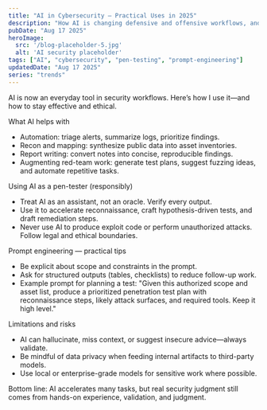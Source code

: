 ```yaml
---
title: "AI in Cybersecurity — Practical Uses in 2025"
description: "How AI is changing defensive and offensive workflows, and how to use it responsibly."
pubDate: "Aug 17 2025"
heroImage:
  src: '/blog-placeholder-5.jpg'
  alt: 'AI security placeholder'
tags: ["AI", "cybersecurity", "pen-testing", "prompt-engineering"]
updatedDate: "Aug 17 2025"
series: "trends"
---
```

AI is now an everyday tool in security workflows. Here’s how I use it—and how to stay effective and ethical.

What AI helps with
- Automation: triage alerts, summarize logs, prioritize findings.
- Recon and mapping: synthesize public data into asset inventories.
- Report writing: convert notes into concise, reproducible findings.
- Augmenting red-team work: generate test plans, suggest fuzzing ideas, and automate repetitive tasks.

Using AI as a pen-tester (responsibly)
- Treat AI as an assistant, not an oracle. Verify every output.
- Use it to accelerate reconnaissance, craft hypothesis-driven tests, and draft remediation steps.
- Never use AI to produce exploit code or perform unauthorized attacks. Follow legal and ethical boundaries.

Prompt engineering — practical tips
- Be explicit about scope and constraints in the prompt.
- Ask for structured outputs (tables, checklists) to reduce follow-up work.
- Example prompt for planning a test:
  "Given this authorized scope and asset list, produce a prioritized penetration test plan with reconnaissance steps, likely attack surfaces, and required tools. Keep it high level."

Limitations and risks
- AI can hallucinate, miss context, or suggest insecure advice—always validate.
- Be mindful of data privacy when feeding internal artifacts to third-party models.
- Use local or enterprise-grade models for sensitive work where possible.

Bottom line: AI accelerates many tasks, but real security judgment still comes from hands-on experience, validation, and judgment.